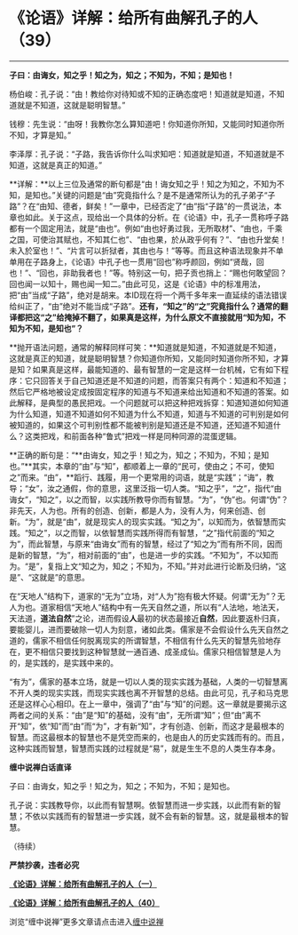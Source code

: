 《论语》详解：给所有曲解孔子的人（39）
====



**                                                     **

**子曰：由诲女，知之乎！知之为，知之；不知为，不知；是知也！**

杨伯峻：孔子说：“由！教给你对待知或不知的正确态度吧！知道就是知道，不知道就是不知道，这就是聪明智慧。”

钱穆：先生说：“由呀！我教你怎么算知道吧！你知道你所知，又能同时知道你所不知，才算是知。”

李泽厚：孔子说：“子路，我告诉你什么叫求知吧：知道就是知道，不知道就是不知道，这就是真正的知道。”

**详解：**以上三位及通常的断句都是“由！诲女知之乎！知之为知之，不知为不知，是知也。”关键的问题是“由”究竟指什么？是不是通常所认为的孔子弟子“子路”？在“由知、德者，鲜矣！”一章中，已经否定了“由”指“子路”的一贯说法，本章也如此。关于这点，现给出一个具体的分析。在《论语》中，孔子一贯称呼子路都有一个固定用法，就是“由也”。例如“由也好勇过我，无所取材”、“由也，千乘之国，可使治其赋也，不知其仁也”、“由也果，於从政乎何有？”、“由也升堂矣！未入於室也！”、“片言可以折狱者，其由也与！”等等。而且这种语法现象并不单单用在子路身上，《论语》中孔子也一贯用“回也”称呼颜回，例如“贤哉，回也！”、“回也，非助我者也！”等。特别这一句，把子贡也捎上：“赐也何敢望回？回也闻一以知十，赐也闻一知二。”由此可见，这是《论语》中的标准用法，把“由”当成“子路”，绝对是胡来。本ID现在将一个两千多年来一直延续的语法错误给纠正了，“由”绝对不能当成“子路”。**还有，“知之”的“之”究竟指什么？通常的翻译都把这“之”给掩掉不翻了，如果真是这样，为什么原文不直接就用“知为知，不知为不知，是知也”？**

**抛开语法问题，通常的解释同样可笑：**知道就是知道，不知道就是不知道，这就是真正的知道，就是聪明智慧？你知道你所知，又能同时知道你所不知，才算是知？如果真是这样，最能知道的、最有智慧的一定是这样一台机械，它有如下程序：它只回答关于自己知道还是不知道的问题，而答案只有两个：知道和不知道；然后它严格地被设定成按固定程序的知道与不知道来给出知道和不知道的答案。如此解释，是典型的愚民把戏。一个问题就可以把这种把戏拆穿：知道知道如何知道为什么知道，知道不知道如何不知道为什么不知道，知道与不知道的可判别是如何被知道的，如果这个可判别性都不能被判别是知道还是不知道，还知道不知道什么？这类把戏，和前面各种“鲁式”把戏一样是同种同源的混蛋逻辑。

**正确的断句是：“**由诲女，知之乎！知之为，知之；不知为，不知；是知也。”**其实，本章的“由”与“知”，都顺着上一章的“民可，使由之；不可，使知之”而来。“由”，**蹈行、践履，用一个更常用的词语，就是“实践”；“诲”，教导；“女”，汝之通假，你的意思，这里泛指一切人类。“知之乎”，“之”，指代“由诲女”，“知之”，以之而智，以实践所教导你而有智慧。“为”，“伪”也。何谓“伪”？非先天，人为也。所有的创造、创新，都是人为，没有人为，何来创造、创新。“为”，就是“由”，就是现实人的现实实践。“知之为”，以知而为，依智慧而实践。“知之”，以之而智，以依智慧而实践所得而有智慧，“之”指代前面的“知之为”，而此智慧，与原来“由诲女”而有的智慧，经过了“知之为”而有所不同，因而是新的智慧，“为”，相对前面的“由”，也是进一步的实践。“不知为”，不以知而为。“是”，复指上文“知之为，知之；不知为，不知。”并对此进行论断及归纳，“这是”、“这就是”的意思。

在“天地人”结构下，道家的“无为”立场，对“人为”抱有极大怀疑。何谓“无为”？无人为也。道家相信“天地人”结构中有一先天自然之道，所以有“人法地，地法天，天法道，**道法自然**”之论，进而假设**人**最初的状态最接近**自然**，因此要返朴归真，要能婴儿，进而要破除一切人为刻意，诸如此类。儒家是不会假设什么先天自然之道的，儒家不相信任何脱离现实的所谓智慧，不相信有什么先天的智慧先验地存在，更不相信只要找到这种智慧就一通百通、成圣成仙。儒家只相信智慧是人为的，是实践的，是实践中来的。

“有为”，儒家的基本立场，就是一切以人类的现实实践为基础，人类的一切智慧离不开人类的现实实践，而现实实践也离不开智慧的总结。由此可见，孔子和马克思还是这样心心相印。在上一章中，强调了“由”与“知”的问题。这一章就是要揭示这两者之间的关系：“由”是“知”的基础，没有“由”，无所谓“知”；但“由”离不开“知”，依“知”而“由”而“为”，才有新“知”，才有创造、创新，而这才是最根本的智慧。而这最根本的智慧也不是凭空而来的，也是由人的历史实践而有的。而且，这种实践而智慧，智慧而实践的过程就是“易”，就是生生不息的人类生存本身。

**缠中说禅白话直译**

子曰：由诲女，知之乎！知之为，知之；不知为，不知；是知也。

孔子说：实践教导你，以此而有智慧啊。依智慧而进一步实践，以此而有新的智慧；不依以实践而有的智慧进一步实践，就不会有新的智慧。这，就是最根本的智慧。

（待续）

**严禁抄袭，违者必究**

[**《论语》详解：给所有曲解孔子的人（一）**](http://blog.sina.com.cn/u/486e105c010006n3)

[**《论语》详解：给所有曲解孔子的人（40）**](http://blog.sina.com.cn/u/486e105c010007m1)[](http://blog.sina.com.cn/u/486e105c0100075q)

浏览“缠中说禅”更多文章请点击进入[缠中说禅](http://blog.sina.com.cn/m/chzhshch)
